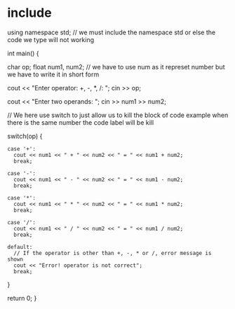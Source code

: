 
# include <iostream>
using namespace std; // we must include the namespace std or else the code we type will not working

int main() {

  char op;
  float num1, num2; // we have to use num as it represet number but we have to write it in short form

  cout << "Enter operator: +, -, *, /: ";
  cin >> op;

  cout << "Enter two operands: ";
  cin >> num1 >> num2;
  
// We here use switch to just allow us to kill  the block of code example when there is the same number the code label will be kill 
  
  switch(op) {

    case '+':
      cout << num1 << " + " << num2 << " = " << num1 + num2;
      break;

    case '-':
      cout << num1 << " - " << num2 << " = " << num1 - num2;
      break;

    case '*':
      cout << num1 << " * " << num2 << " = " << num1 * num2;
      break;

    case '/':
      cout << num1 << " / " << num2 << " = " << num1 / num2;
      break;

    default:
      // If the operator is other than +, -, * or /, error message is shown
      cout << "Error! operator is not correct";
      break;
  }

  return 0;
}
